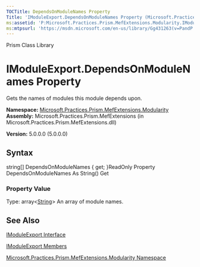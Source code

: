 ```yaml
---
TOCTitle: DependsOnModuleNames Property
Title: 'IModuleExport.DependsOnModuleNames Property (Microsoft.Practices.Prism.MefExtensions.Modularity)'
ms:assetid: 'P:Microsoft.Practices.Prism.MefExtensions.Modularity.IModuleExport.DependsOnModuleNames'
ms:mtpsurl: 'https://msdn.microsoft.com/en-us/library/Gg431263(v=PandP.50)'
---
```


Prism Class Library

IModuleExport.DependsOnModuleNames Property
===============================================

Gets the names of modules this module depends upon.

**Namespace:** [Microsoft.Practices.Prism.MefExtensions.Modularity](https://msdn.microsoft.com/library/microsoft.practices.prism.mefextensions.modularity)
**Assembly:** Microsoft.Practices.Prism.MefExtensions (in Microsoft.Practices.Prism.MefExtensions.dll)

**Version:** 5.0.0.0 (5.0.0.0)

## Syntax


string[] DependsOnModuleNames { get; }ReadOnly Property DependsOnModuleNames As String() Get
### Property Value

Type: array&lt;[String](http://msdn.microsoft.com/en-us/library/s1wwdcbf)&gt;
An array of module names.

See Also
--------


[IModuleExport Interface](https://msdn.microsoft.com/library/microsoft.practices.prism.mefextensions.modularity.imoduleexport)

[IModuleExport Members](https://msdn.microsoft.com/allmembers.t:microsoft.practices.prism.mefextensions.modularity.imoduleexport)

[Microsoft.Practices.Prism.MefExtensions.Modularity Namespace](https://msdn.microsoft.com/library/microsoft.practices.prism.mefextensions.modularity)
